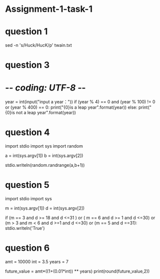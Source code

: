 # Assignment-1-task-1
# question 1
sed -n 's/Huck/HucK/p' twain.txt
# question 3
# -*- coding: UTF-8 -*-
year = int(input("input a year："))
if (year % 4) == 0 and (year % 100) != 0 or (year % 400) == 0:
    print("{0}is a leap year".format(year))
else:
    print("{0}is not a leap year".format(year))
# question 4
import stdio
import sys
import random

a = int(sys.argv[1])
b = int(sys.argv[2])

stdio.writeln(random.randrange(a,b+1))
# question 5
import stdio
import sys

m = int(sys.argv[1])
d = int(sys.argv[2])

if (m == 3 and d >= 18 and d <=31 ) or ( m == 6 and d >= 1 and d <=30) or (m > 3 and m < 6 and d >=1 and d <=30) or (m == 5 and d ==31):
  stdio.writeln('True')
# question 6
amt = 10000
int = 3.5
years = 7

future_value  = amt*((1+(0.01*int)) ** years)
print(round(future_value,2))
